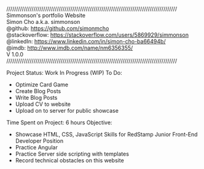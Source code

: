 ////////////////////////////////////////////////////////////////////////////////////////  
Simmonson's portfolio Website  
Simon Cho a.k.a. simmonson  
@github: https://github.com/simonmcho  
@stackoverflow: https://stackoverflow.com/users/5869929/simmonson  
@linkedIn: https://www.linkedin.com/in/simon-cho-ba66494b/  
@imdb: http://www.imdb.com/name/nm6356355/  
V 1.0.0  
////////////////////////////////////////////////////////////////////////////////////////  
  
  
Project Status: Work In Progress (WIP)
To Do:
- Optimize Card Game
- Create Blog Posts
- Write Blog Posts
- Upload CV to website
- Upload on to server for public showcase
  
  
Time Spent on Project: 6 hours
Objective: 
- Showcase HTML, CSS, JavaScript Skills for RedStamp Junior Front-End Developer Position
- Practice Angular
- Practice Server side scripting with templates
- Record technical obstacles on this website



